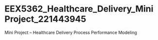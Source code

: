 # EEX5362_Healthcare_Delivery_MiniProject_221443945
Mini Project – Healthcare Delivery Process Performance Modeling
